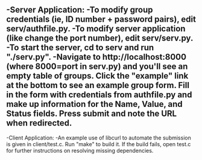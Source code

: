-Server Application:
 -To modify group credentials (ie, ID number + password pairs), edit serv/authfile.py.
 -To modify server application (like change the port number), edit serv/serv.py.
 -To start the server, cd to serv and run "./serv.py".
 -Navigate to http://localhost:8000 (where 8000=port in serv.py) and you'll see an empty table of groups. Click the "example" link at the bottom to see an example group form. Fill in the form with credentials from authfile.py and make up information for the Name, Value, and Status fields. Press submit and note the URL when redirected.
 -
 -Client Application:
 -An example use of libcurl to automate the submission is given in client/test.c. Run "make" to build it. If the build fails, open test.c for further instructions on resolving missing dependencies.
